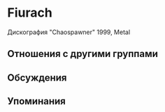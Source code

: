 # Fiurach

Дискография
"Chaospawner" 1999, Metal

## Отношения с другими группами


## Обсуждения


## Упоминания

